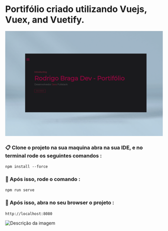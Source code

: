 # Portifólio criado utilizando Vuejs, Vuex, and Vuetify.  

![Descrição da imagem](public/image.png)

### 📋 Clone o projeto na sua maquina abra na sua IDE, e no terminal rode os seguintes comandos :

```
npm install --force

```

### 🔧 Após isso, rode o comando :

```
npm run serve
```


### 🔧 Após isso, abra no seu browser o projeto :

```
http://localhost:8080
```

![Descrição da imagem](caminho/para/a/imagem.png)
